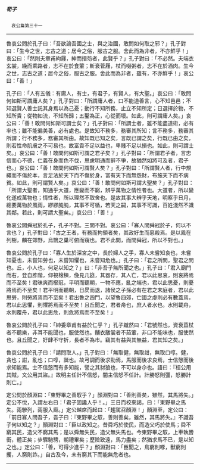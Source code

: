

##### 荀子
　`哀公篇第三十一`

* * *

魯哀公問於孔子曰：「吾欲論吾國之士，與之治國，敢問如何取之邪？」孔子對曰：「生今之世，志古之道；居今之俗，服古之服。舍此而為非者，不亦鮮乎！」哀公曰：「然則夫章甫絇屨，紳而搢笏者，此賢乎？」孔子對曰：「不必然。夫端衣玄裳，絻而乘路者，志不在於食葷；斬衰菅屨，杖而啜粥者，志不在於酒肉。生今之世，志古之道；居今之俗，服古之服。舍此而為非者，雖有，不亦鮮乎！」哀公曰：「善！」

孔子曰：「人有五儀：有庸人，有士，有君子，有賢人，有大聖。」哀公曰：「敢問何如斯可謂庸人矣？」孔子對曰：「所謂庸人者，口不能道善言，心不知邑邑；不知選賢人善士託其身焉以為己憂；動行不知所務，止立不知所定；日選擇於物，不知所貴；從物如流，不知所歸；五鑿為正，心從而壞。如此，則可謂庸人矣。」哀公曰：「善！敢問何如斯可謂士矣？」孔子對曰：「所謂士者，雖不能盡道術，必有率也；雖不能徧美善，必有處也。是故知不務多，務審其所知；言不務多，務審其所謂；行不務多，務審其所由。故知既已知之矣，言既已謂之矣，行既已由之矣，則若性命肌膚之不可易也。故富貴不足以益也，卑賤不足以損也。如此，則可謂士矣。」哀公曰：「善！敢問何如斯可謂之君子矣？」孔子對曰：「所謂君子者，言忠信而心不德，仁義在身而色不伐，思慮明通而辭不爭，故猶然如將可及者，君子也。」哀公曰：「善！敢問何如斯可謂賢人矣？」孔子對曰：「所謂賢人者，行中規繩而不傷於本，言足法於天下而不傷於身，富有天下而無怨財，布施天下而不病貧。如此，則可謂賢人矣。」哀公曰：「善！敢問何如斯可謂大聖矣？」孔子對曰：「所謂大聖者，知通乎大道，應變而不窮，辨乎萬物之情性者也。大道者，所以變化遂成萬物也；情性者，所以理然不取舍也。是故其事大辨乎天地，明察乎日月，總要萬物於風雨，繆繆肫肫，其事不可循，若天之嗣，其事不可識，百姓淺然不識其鄰。若此，則可謂大聖矣。」哀公曰：「善！」

魯哀公問舜冠於孔子，孔子不對。三問不對。哀公曰：「寡人問舜冠於子，何以不言也？」孔子對曰：「古之王者，有務而拘領者矣，其政好生而惡殺焉。是以鳳在列樹，麟在郊野，烏鵲之巢可俯而窺也。君不此問，而問舜冠，所以不對也。」

魯哀公問於孔子曰：「寡人生於深宮之中，長於婦人之手，寡人未嘗知哀也，未嘗知憂也，未嘗知勞也，未嘗知懼也，未嘗知危也。」孔子曰：「君之所問，聖君之問也。丘，小人也，何足以知之？」曰：「非吾子無所聞之也。」孔子曰：「君入廟門而右，登自胙階，仰視榱棟，俛見几筵，其器存，其人亡，君以此思哀，則哀將焉而不至矣！君昧爽而櫛冠，平明而聽朝，一物不應，亂之端也，君以此思憂，則憂將焉而不至矣！君平明而聽朝，日昃而退，諸侯之子孫必有在君之末庭者，君以此思勞，則勞將焉而不至矣！君出魯之四門，以望魯四郊，亡國之虛則必有數蓋焉，君以此思懼，則懼將焉而不至矣！且丘聞之，君者舟也，庶人者水也。水則載舟，水則覆舟，君以此思危，則危將焉而不至矣！」

魯哀公問於孔子曰：「紳委章甫有益於仁乎？」孔子蹴然曰：「君號然也，資衰苴杖者不聽樂，非耳不能聞也，服使然也。黼衣黻裳者不茹葷，非口不能味也，服使然也。且丘聞之，好肆不守折，長者不為市。竊其有益與其無益，君其知之矣。」

魯哀公問於孔子曰：「請問取人。」孔子對曰：「無取健，無取詌，無取口啍。健，貪也；詌，亂也；口啍，誕也。故弓調而後求勁焉，馬服而後求良焉，士信愨而後求知能焉。士不信愨而有多知能，譬之其豺狼也，不可以身尒也。語曰：『桓公用其賊，文公用其盜。』故明主任計不信怒，闇主信怒不任計。計勝怒則彊，怒勝計則亡。」

定公問於顏淵曰：「東野畢之善馭乎？」顏淵對曰：「善則善矣，雖然，其馬將失。」定公不悅，入謂左右曰：「君子固讒人乎！。」三日而校來謁，曰：「東野畢之馬失。兩驂列，兩服入廄。」定公越席而起曰：「趨駕召顏淵！」顏淵至，定公曰：「前日寡人問吾子，吾子曰：『東野畢之馭，善則善矣，雖然，其馬將失。』不識吾子何以知之？」顏淵對曰：「臣以政知之。昔舜巧於使民，而造父巧於使馬；舜不窮其民，造父不窮其馬；是以舜無失民，造父無失馬也。今東野畢之馭，上車執轡銜，體正矣；步驟馳騁，朝禮畢矣；歷險致遠，馬力盡矣；然猶求馬不已，是以知之也。」定公曰：「善，可得少進乎？」顏淵對曰：「臣聞之，鳥窮則啄，獸窮則攫，人窮則詐。」自古及今，未有窮其下而能無危者也。

* * *

